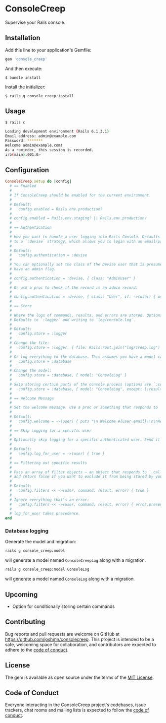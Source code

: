 # ConsoleCreep

Supervise your Rails console.

## Installation

Add this line to your application's Gemfile:

```ruby
gem 'console_creep'
```

And then execute:

    $ bundle install

Install the initializer:

    $ rails g console_creep:install
    
## Usage

```bash 
$ rails c 

Loading development environment (Rails 6.1.3.1)
Email address: admin@example.com
Password: *******
Welcome admin@example.com!
As a reminder, this session is recorded.
irb(main):001:0> 
```

## Configuration

```ruby 
ConsoleCreep.setup do |config|
  # == Enabled
  #
  # If ConsoleCreep should be enabled for the current environment.
  #
  # Default:
  #   config.enabled = Rails.env.production?
  #
  # config.enabled = Rails.env.staging? || Rails.env.production?
  #
  # == Authentication
  #
  # How you want to handle a user logging into Rails Console. Defaults
  # to a `:devise` strategy, which allows you to login with an email/password combo.
  #
  # Default:
  #   config.authentication = :devise
  #
  # You can optionally set the class of the Devise user that is presumed to be an admin, or
  # have an admin flag.
  #
  # config.authentication = :devise, { class: "AdminUser" }
  #
  # Or use a proc to check if the record is an admin record:
  #
  # config.authentication = :devise, { class: "User", if: ->(user) { user.admin? } }
  #
  # == Store
  #
  # Where the logs of commands, results, and errors are stored. Options are `:logger` and `:database`.
  # Defaults to `:logger` and writing to `log/console.log`.
  #
  # Default:
  #   config.store = :logger
  #
  # Change the file:
  #   config.store = :logger, { file: Rails.root.join("log/creep.log") }
  #
  # Or log everything to the database. This assumes you have a model called `ConsoleCreepLog`. See README.md for a migration.
  #   config.store = :database
  #
  # Change the model:
  #   config.store = :database, { model: "ConsoleLog" }
  #
  # Skip storing certain parts of the console process (options are `:command`, `:result`, and `:error`)
  #   config.store = :database, { model: "ConsoleLog", except: [:result] }
  #
  # == Welcome Message
  #
  # Set the welcome message. Use a proc or something that responds to `#call`.
  #
  # Default:
  #   config.welcome = ->(user) { puts "\n Welcome #{user.email}!\n\nReminder: These sessions are recorded." }
  #
  # == Skip logging for a specific user
  #
  # Optionally skip logging for a specific authenticated user. Send it anything that responds to `#call`.
  #
  # Default:
  #   config.log_for_user = ->(user) { true }
  #
  # == Filtering out specific results
  #
  # Pass an array of filter objects — an object that responds to `.call` and accepts arguments of `user`, `command`, `result`, `error`,
  # and return false if you want to exclude it from being stored by your `store`.
  #
  # Default:
  #   config.filters << ->(user, command, result, error) { true } 
  # 
  # Ignore everything that's an error:
  #   config.filters << ->(user, command, result, error) { error.present? } 
  #
  # log_for_user takes precedence.
end
```

### Database logging

Generate the model and migration:

```bash
rails g console_creep:model 
```

will generate a model named `ConsoleCreepLog` along with a migration.

```bash
rails g console_creep:model ConsoleLog
```

will generate a model named `ConsoleLog` along with a migration.

## Upcoming

* Option for conditionally storing certain commands

## Contributing

Bug reports and pull requests are welcome on GitHub at https://github.com/joshmn/consolecreep. This project is intended to be a safe, welcoming space for collaboration, and contributors are expected to adhere to the [code of conduct](https://github.com/joshmn/consolecreep/blob/master/CODE_OF_CONDUCT.md).

## License

The gem is available as open source under the terms of the [MIT License](https://opensource.org/licenses/MIT).

## Code of Conduct

Everyone interacting in the ConsoleCreep project's codebases, issue trackers, chat rooms and mailing lists is expected to follow the [code of conduct](https://github.com/joshmn/consolecreep/blob/master/CODE_OF_CONDUCT.md).
